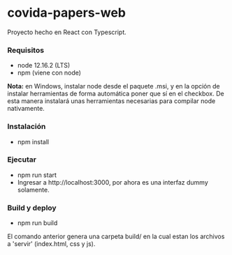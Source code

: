 # covida-papers-web

Proyecto hecho en React con Typescript.

### Requisitos

- node 12.16.2 (LTS)
- npm (viene con node)

__Nota:__ en Windows, instalar node desde el paquete .msi, y en la opción de instalar herramientas de forma automática poner que sí en el checkbox. De esta manera instalará unas herramientas necesarias para compilar node nativamente. 

### Instalación

- npm install

### Ejecutar

- npm run start  
- Ingresar a http://localhost:3000, por ahora es una interfaz dummy solamente.

### Build y deploy

- npm run build

El comando anterior genera una carpeta build/ en la cual estan los archivos a 'servir' (index.html, css y js).
